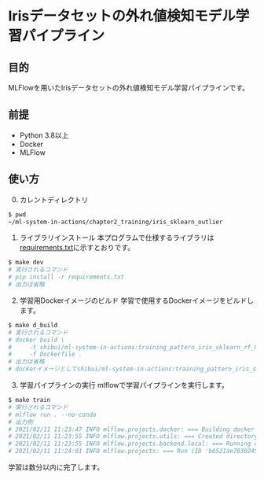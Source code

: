 # Irisデータセットの外れ値検知モデル学習パイプライン

## 目的

MLFlowを用いたIrisデータセットの外れ値検知モデル学習パイプラインです。

## 前提

- Python 3.8以上
- Docker
- MLFlow

## 使い方

0. カレントディレクトリ

```sh
$ pwd
~/ml-system-in-actions/chapter2_training/iris_sklearn_outlier
```

1. ライブラリインストール
本プログラムで仕様するライブラリは[requirements.txt](./requirements.txt)に示すとおりです。

```sh
$ make dev
# 実行されるコマンド
# pip install -r requirements.txt
# 出力は省略
```

2. 学習用Dockerイメージのビルド
学習で使用するDockerイメージをビルドします。

```sh
$ make d_build
# 実行されるコマンド
# docker build \
#     -t shibui/ml-system-in-actions:training_pattern_iris_sklearn_rf_0.0.1 \
#     -f Dockerfile .
# 出力は省略
# dockerイメージとしてshibui/ml-system-in-actions:training_pattern_iris_sklearn_rf_0.0.1がビルドされます。
```

3. 学習パイプラインの実行
mlflowで学習パイプラインを実行します。

```sh
$ make train
# 実行されるコマンド
# mlflow run . --no-conda
# 出力例
# 2021/02/11 11:23:47 INFO mlflow.projects.docker: === Building docker image iris_sklearn_ocs:6fa928e ===
# 2021/02/11 11:23:55 INFO mlflow.projects.utils: === Created directory /var/folders/v8/bvkzgn8j1ws6y76t4z5nt6280000gn/T/tmpwcy6fg3e for downloading remote URIs passed to arguments of type 'path' ===
# 2021/02/11 11:23:55 INFO mlflow.projects.backend.local: === Running command 'docker run --rm -v /Users/shibuiyuusuke/book/ml-system-in-actions/chapter2_training/iris_sklearn_outlier/mlruns:/mlflow/tmp/mlruns -v /Users/shibuiyuusuke/book/ml-system-in-actions/chapter2_training_patterns/iris_sklearn_outlier/mlruns/0/b6521ae70302453e8ab452db2359ad8e/artifacts:/Users/shibuiyuusuke/book/ml-system-in-actions/chapter2_training_patterns/iris_sklearn_outlier/mlruns/0/b6521ae70302453e8ab452db2359ad8e/artifacts -e MLFLOW_RUN_ID=b6521ae70302453e8ab452db2359ad8e -e MLFLOW_TRACKING_URI=file:///mlflow/tmp/mlruns -e MLFLOW_EXPERIMENT_ID=0 iris_sklearn_ocs:6fa928e python -m iris_train' in run with ID 'b6521ae70302453e8ab452db2359ad8e' ===
# 2021/02/11 11:24:01 INFO mlflow.projects: === Run (ID 'b6521ae70302453e8ab452db2359ad8e') succeeded ===
```

学習は数分以内に完了します。


